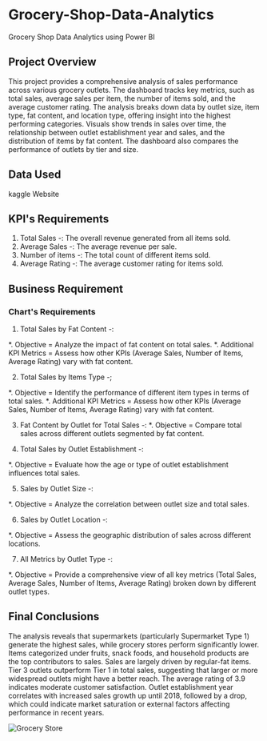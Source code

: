 # Grocery-Shop-Data-Analytics
Grocery Shop Data Analytics using Power BI

## Project Overview

This project provides a comprehensive analysis of sales performance across various grocery outlets. The dashboard tracks key metrics, such as total sales, average sales per item, the number of items sold, and the average customer rating. The analysis breaks down data by outlet size, item type, fat content, and location type, offering insight into the highest performing categories. Visuals show trends in sales over time, the relationship between outlet establishment year and sales, and the distribution of items by fat content. The dashboard also compares the performance of outlets by tier and size.

## Data Used

kaggle Website

## KPI's Requirements

1. Total Sales -: The overall revenue generated from all items sold.
2. Average Sales -: The average revenue per sale.
3. Number of items -: The total count of different items sold.
4. Average Rating -: The average customer rating for items sold. 

## Business Requirement

### Chart's Requirements

1. Total Sales by Fat Content -:

*. Objective  = Analyze the impact of fat content on total sales.
*. Additional KPI Metrics = Assess how other KPIs (Average Sales, Number of Items, Average Rating) vary with fat content. 

2. Total Sales by Items Type -;

*. Objective  = Identify the performance of different item types in terms of total sales.
*. Additional KPI Metrics = Assess how other KPIs (Average Sales, Number of Items, Average Rating) vary with fat content. 

3. Fat Content by Outlet for Total Sales -:
 *. Objective = Compare total sales across different outlets segmented by fat content.

4.  Total Sales by Outlet Establishment -:

*. Objective = Evaluate how the age or type of outlet establishment influences total sales.

5. Sales by Outlet Size -:

*. Objective = Analyze the correlation between outlet size and total sales.

6. Sales by Outlet Location -:

*. Objective = Assess the geographic distribution of sales across different locations.

7. All Metrics by Outlet  Type -: 

*. Objective = Provide a comprehensive view of all key metrics (Total Sales, Average Sales, Number of Items, Average Rating) broken down by different outlet types.

## Final Conclusions

The analysis reveals that supermarkets (particularly Supermarket Type 1) generate the highest sales, while grocery stores perform significantly lower. Items categorized under fruits, snack foods, and household products are the top contributors to sales. Sales are largely driven by regular-fat items. Tier 3 outlets outperform Tier 1 in total sales, suggesting that larger or more widespread outlets might have a better reach. The average rating of 3.9 indicates moderate customer satisfaction. Outlet establishment year correlates with increased sales growth up until 2018, followed by a drop, which could indicate market saturation or external factors affecting performance in recent years.

![Grocery Store](https://github.com/user-attachments/assets/ae934be1-3e15-4852-8a4d-b07651d35982)





